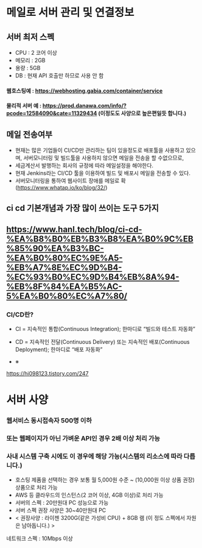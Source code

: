 # 메일로 서버 관리 및 연결정보 

## 서버 최저 스펙
- CPU : 2 코어 이상
- 메모리 : 2GB
- 용량 : 5GB
- DB : 현재 API 호출만 하므로 사용 안 함
#### 웹호스팅예 : https://webhosting.gabia.com/container/service
#### 물리적 서버 예 : https://prod.danawa.com/info/?pcode=12584090&cate=11329434 (이정도도 사양으로 높은편일듯 합니다.)

## 메일 전송여부
- 현재는 많은 기업들이 CI/CD만 관리하는 팀이 있을정도로 배포툴을 사용하고 있으며, 서버모니터링 및 빌드툴을 사용하지 않으면 메일을 전송을 할 수없으므로,
- 세금계산서 발행하는 회사의 규정에 따라 메일설정을 해야한다.
- 현재 Jenkins라는 CI/CD 툴을 이용하여 빌드 및 배포시 메일을 전송할 수 있다.
- 서버모니터링을 통하여 웹사이트 장애를 메일로 확(https://www.whatap.io/ko/blog/32/)



## ci cd 기본개념과 가장 많이 쓰이는 도구 5가지

## https://www.hanl.tech/blog/ci-cd-%EA%B8%B0%EB%B3%B8%EA%B0%9C%EB%85%90%EA%B3%BC-%EA%B0%80%EC%9E%A5-%EB%A7%8E%EC%9D%B4-%EC%93%B0%EC%9D%B4%EB%8A%94-%EB%8F%84%EA%B5%AC-5%EA%B0%80%EC%A7%80/
### CI/CD란?
- CI = 지속적인 통합(Continuous Integration); 한마디로 “빌드와 테스트 자동화” 
- CD = 지속적인 전달(Continuous Delivery) 또는 지속적인 배포(Continuous Deployment); 한마디로 “배포 자동화” 

- ※

https://hi098123.tistory.com/247
# 서버 사양
### 웹서비스 동시접속자 500명 이하
### 또는 웹페이지가 아닌 가벼운 API인 경우 2배 이상 처리 가능
### 사내 시스템 구축 시에도 이 경우에 해당 가능(시스템의 리소스에 따라 다릅니다.)

- 호스팅 제품을 선택하는 경우 보통 월 5,000원 수준 ~ (10,000원 이상 상품 권장) 상품으로 처리 가능
- AWS 등 클라우드의 인스턴스(2 코어 이상, 4GB 이상)로 처리 가능
- 서버의 스펙 : 20만원대 PC 성능으로 가능
- 서버 스펙 권장 사양은 30~40만원대 PC
- < 권장사양 : 라이젠 3200G(같은 가성비 CPU) + 8GB 램 (이 정도 스펙에서 자원은 남아돕니다.) >

네트워크 스펙 : 10Mbps 이상



